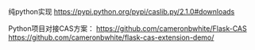


纯python实现
https://pypi.python.org/pypi/caslib.py/2.1.0#downloads





Python项目对接CAS方案：
https://github.com/cameronbwhite/Flask-CAS
https://github.com/cameronbwhite/flask-cas-extension-demo/





